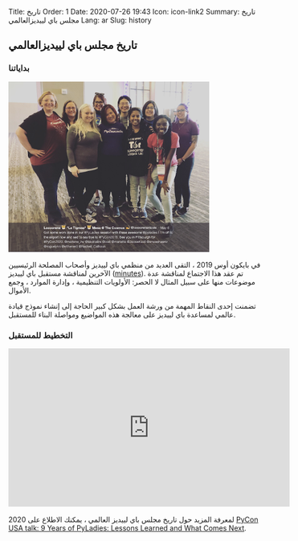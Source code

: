 Title: تاريخ
Order: 1
Date: 2020-07-26 19:43
Icon: icon-link2
Summary: تاريخ مجلس باي لييديزالعالمي
Lang: ar
Slug: history

## تاريخ مجلس باي لييديزالعالمي

### بداياتنا

<div class="float-center container">
  <img src="/images/about/future-of-us.png"
     alt="PyLadies Organizers at PyCon US 2019" width="400px" />
</div>

في بايكون أوس 2019 ، التقى العديد من منظمي باي لييديز وأصحاب المصلحة الرئيسيين الآخرين لمناقشة مستقبل باي لييديز
([minutes](https://github.com/pyladies/global-organizing/blob/master/notes/2019/06_05_2019.md)).
تم عقد هذا الاجتماع لمناقشة عدة موضوعات منها على سبيل المثال لا الحصر:
الأولويات التنظيمية ، وإدارة الموارد ، وجمع الأموال.

تضمنت إحدى النقاط المهمة من ورشة العمل بشكل كبير الحاجة إلى إنشاء نموذج قيادة عالمي لمساعدة باي لييديز على معالجة هذه المواضيع ومواصلة البناء للمستقبل.

### التخطيط للمستقبل

<div class="float-center container"><iframe width="560" height="315" src="https://www.youtube.com/embed/KRwpY2TixAs" frameborder="0" allow="accelerometer; autoplay; encrypted-media; gyroscope; picture-in-picture" allowfullscreen></iframe></div>

لمعرفة المزيد حول تاريخ مجلس باي لييديز العالمي ، يمكنك الاطلاع على 
2020 [PyCon USA talk: 9 Years of PyLadies: Lessons Learned and What Comes Next](https://www.youtube.com/watch؟v=KRwpY2TixAs).
